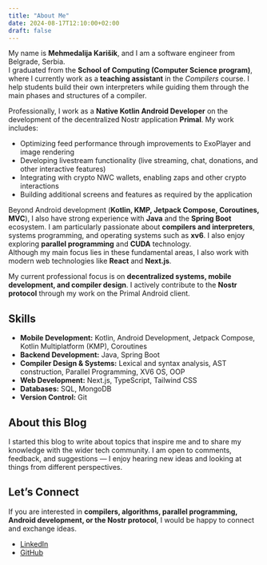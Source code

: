 ```yaml
---
title: "About Me"
date: 2024-08-17T12:10:00+02:00
draft: false
---
```


My name is **Mehmedalija Karišik**, and I am a software engineer from Belgrade, Serbia.  
I graduated from the **School of Computing (Computer Science program)**, where I currently work as a **teaching assistant** in the *Compilers* course. I help students build their own interpreters while guiding them through the main phases and structures of a compiler.

Professionally, I work as a **Native Kotlin Android Developer** on the development of the decentralized Nostr application **Primal**. My work includes:  

- Optimizing feed performance through improvements to ExoPlayer and image rendering  
- Developing livestream functionality (live streaming, chat, donations, and other interactive features)  
- Integrating with crypto NWC wallets, enabling zaps and other crypto interactions  
- Building additional screens and features as required by the application  

Beyond Android development (**Kotlin, KMP, Jetpack Compose, Coroutines, MVC**), I also have strong experience with **Java** and the **Spring Boot** ecosystem. I am particularly passionate about **compilers and interpreters**, systems programming, and operating systems such as **xv6**. I also enjoy exploring **parallel programming** and **CUDA** technology.  
Although my main focus lies in these fundamental areas, I also work with modern web technologies like **React** and **Next.js**.

My current professional focus is on **decentralized systems, mobile development, and compiler design**. I actively contribute to the **Nostr protocol** through my work on the Primal Android client.

## Skills

- **Mobile Development:** Kotlin, Android Development, Jetpack Compose, Kotlin Multiplatform (KMP), Coroutines  
- **Backend Development:** Java, Spring Boot  
- **Compiler Design & Systems:** Lexical and syntax analysis, AST construction, Parallel Programming, XV6 OS, OOP  
- **Web Development:** Next.js, TypeScript, Tailwind CSS  
- **Databases:** SQL, MongoDB  
- **Version Control:** Git  

## About this Blog

I started this blog to write about topics that inspire me and to share my knowledge with the wider tech community. I am open to comments, feedback, and suggestions — I enjoy hearing new ideas and looking at things from different perspectives.

## Let’s Connect

If you are interested in **compilers, algorithms, parallel programming, Android development, or the Nostr protocol**, I would be happy to connect and exchange ideas.  

- [LinkedIn](https://linkedin.com/in/mehmedalija-karisik/)  
- [GitHub](https://github.com/mehmedalijak)  

